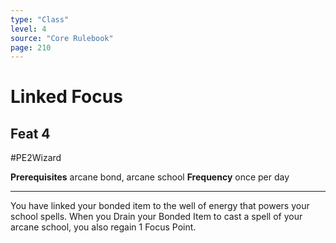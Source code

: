 ```yaml
---
type: "Class"
level: 4
source: "Core Rulebook"
page: 210
---
```

# Linked Focus
## Feat 4
#PE2Wizard

**Prerequisites** arcane bond, arcane school
**Frequency** once per day

---
You have linked your bonded item to the well of energy that powers your school spells. When you Drain your Bonded Item to cast a spell of your arcane school, you also regain 1 Focus Point.